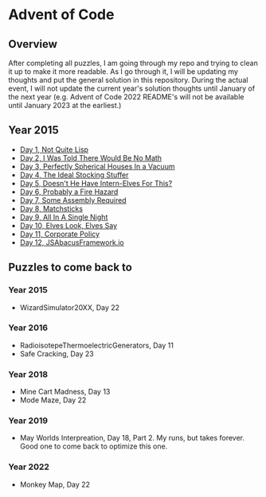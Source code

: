 # Advent of Code

## Overview
After completing all puzzles, I am going through my repo and trying to clean it 
up to make it more readable. As I go through it, I will be updating my thoughts
and put the general solution in this repository. During the actual event, I will
not update the current year's solution thoughts until January of the next year 
(e.g. Advent of Code 2022 README's will not be available until January 2023 at 
the earliest.)

## Year 2015
* [Day 1, Not Quite Lisp](docs/year2015/day01/README.md)
* [Day 2, I Was Told There Would Be No Math](docs/year2015/day02/README.md)
* [Day 3, Perfectly Spherical Houses In a Vacuum](docs/year2015/day03/README.md)
* [Day 4, The Ideal Stocking Stuffer](docs/year2015/day04/README.md)
* [Day 5, Doesn't He Have Intern-Elves For This?](docs/year2015/day05/README.md)
* [Day 6, Probably a Fire Hazard](docs/year2015/day06/README.md)
* [Day 7, Some Assembly Required](docs/year2015/day07/README.md)
* [Day 8, Matchsticks](docs/year2015/day08/README.md)
* [Day 9, All In A Single Night](docs/year2015/day09/README.md)
* [Day 10, Elves Look, Elves Say](docs/year2015/day10/README.md)
* [Day 11, Corporate Policy](docs/year2015/day11/README.md)
* [Day 12, JSAbacusFramework.io](docs/year2015/day12/README.md)

## Puzzles to come back to

### Year 2015
* WizardSimulator20XX, Day 22

### Year 2016
* RadioisotepeThermoelectricGenerators, Day 11
* Safe Cracking, Day 23

### Year 2018
* Mine Cart Madness, Day 13
* Mode Maze, Day 22

### Year 2019
* May Worlds Interpreation, Day 18, Part 2. My runs, but takes forever. Good one to come back to optimize this one.

### Year 2022
* Monkey Map, Day 22